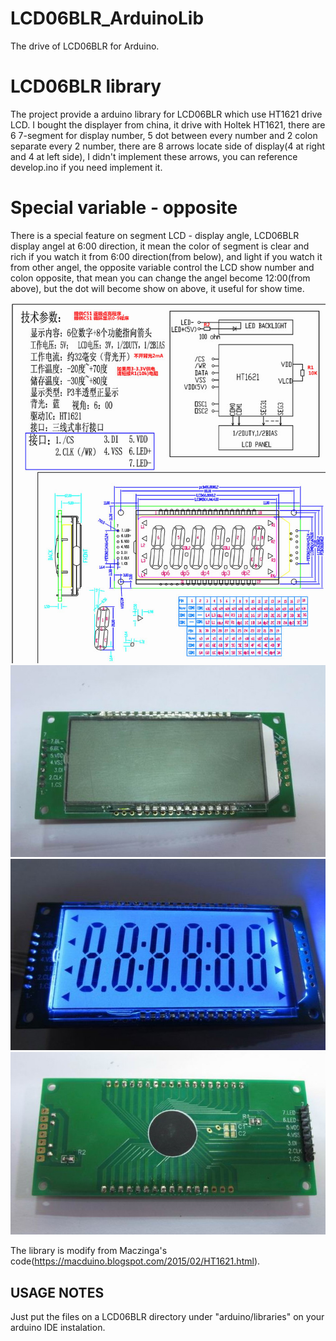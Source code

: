 # LCD06BLR_ArduinoLib
The drive of LCD06BLR for Arduino.

LCD06BLR library
=====

The project provide a arduino library for LCD06BLR which use HT1621 drive LCD.
I bought the displayer from china, it drive with Holtek HT1621, there are 6 7-segment for display number,
5 dot between every number and 2 colon separate every 2 number, there are 8 arrows locate side of
display(4 at right and 4 at left side), I didn't implement these arrows, you can reference develop.ino
if you need implement it.

Special variable - opposite
=====
There is a special feature on segment LCD - display angle, LCD06BLR display angel at 6:00 direction, it 
mean the color of segment is clear and rich if you watch it from 6:00 direction(from below), and light 
if you watch it from other angel, the opposite variable control the LCD show number and colon opposite, 
that mean you can change the angel become 12:00(from above), but the dot will become show on above, it 
useful for show time.


![image](https://github.com/eyesblue/LCD06BLR_ArduinoLib/blob/master/images/1.jpg)
![image](https://github.com/eyesblue/LCD06BLR_ArduinoLib/blob/master/images/2.jpg)
![image](https://github.com/eyesblue/LCD06BLR_ArduinoLib/blob/master/images/3.jpg)
![image](https://github.com/eyesblue/LCD06BLR_ArduinoLib/blob/master/images/4.jpg)

The library is modify from Maczinga's code(https://macduino.blogspot.com/2015/02/HT1621.html).

USAGE NOTES
---

Just put the files on a LCD06BLR directory under "arduino/libraries" on your arduino IDE instalation.
